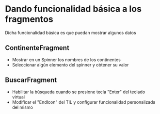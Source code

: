 # Dando funcionalidad básica a los fragmentos

Dicha funcionalidad básica es que puedan mostrar algunos datos

## ContinenteFragment
* Mostrar en un Spinner los nombres de los continentes
* Seleccionar algún elemento del spinner y obtener su valor

## BuscarFragment
* Habilitar la búsqueda cuando se presione tecla "Enter" del teclado virtual
* Modificar el "EndIcon" del TIL y configurar funcionalidad personalizada del mismo
